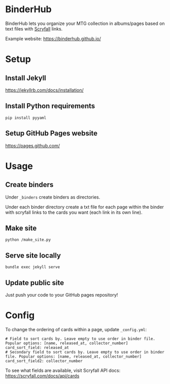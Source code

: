 # BinderHub

BinderHub lets you organize your MTG collection in albums/pages based on text files with [Scryfall](https://scryfall.com/) links.

Example website: https://binderhub.github.io/

# Setup

## Install Jekyll
https://jekyllrb.com/docs/installation/

## Install Python requirements
```pip install pyyaml```

## Setup GitHub Pages website
https://pages.github.com/

# Usage

## Create binders

Under `_binders` create binders as directories.

Under each binder directory create a txt file for each page within the binder with scryfall links to the cards you want (each link in its own line).

## Make site

```python /make_site.py```

## Serve site locally

```bundle exec jekyll serve```

## Update public site

Just push your code to your GitHub pages repository!

# Config

To change the ordering of cards within a page, update `_config.yml`:
```
# Field to sort cards by. Leave empty to use order in binder file. Popular options: [name, released_at, collector_number]
card_sort_field: released_at
# Secondary field to sort cards by. Leave empty to use order in binder file. Popular options: [name, released_at, collector_number]
card_sort_field2: collector_number
```
To see what fields are available, visit Scryfall API docs: https://scryfall.com/docs/api/cards
